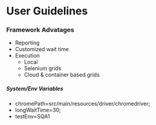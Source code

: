 # User Guidelines

### Framework Advatages
- Reporting
- Customized wait time
- Execution
    - Local
    - Selenium grids
    - Cloud & container based grids


##### System/Env Variables
- chromePath=src/main/resources/driver/chromedriver;
- longWaitTime=30;
- testEnv=SQA1